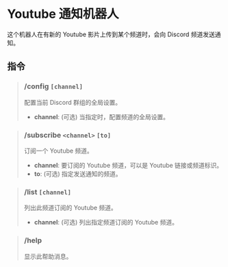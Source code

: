 # Youtube 通知机器人

这个机器人在有新的 Youtube 影片上传到某个频道时，会向 Discord 频道发送通知。

## 指令

> ### /config `[channel]`
> 配置当前 Discord 群组的全局设置。
> - **channel**: (可选) 当指定时，配置频道的全局设置。

> ### /subscribe `<channel>` `[to]`
> 订阅一个 Youtube 频道。
> - **channel**: 要订阅的 Youtube 频道，可以是 Youtube 链接或频道标识。
> - **to**: (可选) 指定发送通知的频道。

> ### /list `[channel]`
> 列出此频道订阅的 Youtube 频道。
> - **channel**: (可选) 列出指定频道订阅的 Youtube 频道。

> ### /help
> 显示此帮助消息。
